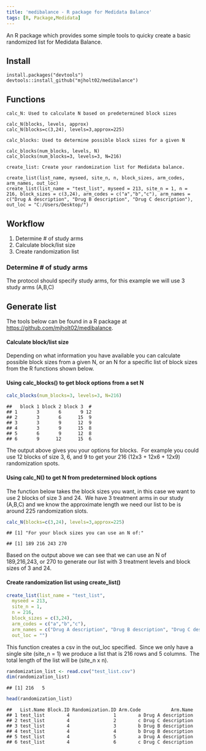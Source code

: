 ```yaml
---
title: 'medibalance - R package for Medidata Balance'
tags: [R, Package,Medidata]
---
```

An R package which provides some simple tools to quicky create a basic randomized list for Medidata Balance.


## Install

    install.packages("devtools")
    devtools::install_github("mjholt02/medibalance")

## Functions

    calc_N: Used to calculate N based on predetermined block sizes

    calc_N(blocks, levels, approx)
    calc_N(blocks=c(3,24), levels=3,approx=225)

    calc_blocks: Used to determine possible block sizes for a given N

    calc_blocks(num_blocks, levels, N)
    calc_blocks(num_blocks=3, levels=3, N=216)

    create_list: Create your randomization list for Medidata balance.

    create_list(list_name, myseed, site_n, n, block_sizes, arm_codes, arm_names, out_loc)
    create_list(list_name = "test_list", myseed = 213, site_n = 1, n = 216, block_sizes = c(3,24), arm_codes = c("a","b","c"), arm_names = c("Drug A description", "Drug B description", "Drug C description"), out_loc = "C:/Users/Desktop/")


## Workflow
1.  Determine \# of study arms
2.  Calculate block/list size
3.  Create randomization list

### Determine \# of study arms

The protocol should specify study arms, for this example we will use 3 study arms (A,B,C)

Generate list
-------------

The tools below can be found in a R package at <https://github.com/mjholt02/medibalance>.

#### Calculate block/list size

Depending on what information you have available you can calculate possible block sizes from a given N, or an N for a specific list of block sizes from the R functions shown below.

#### Using calc\_blocks() to get block options from a set N

``` r
calc_blocks(num_blocks=3, levels=3, N=216)
```

    ##   block 1 block 2 block 3  #
    ## 1       3       6       9 12
    ## 2       3       6      15  9
    ## 3       3       9      12  9
    ## 4       3       9      15  8
    ## 5       6       9      12  8
    ## 6       9      12      15  6

The output above gives you your options for blocks.  For example you could use 12 blocks of size 3, 6, and 9 to get your 216 (12x3 + 12x6 + 12x9) randomization spots.

#### Using calc\_N() to get N from predetermined block options

The function below takes the block sizes you want, in this case we want to use 2 blocks of size 3 and 24.  We have 3 treatment arms in our study (A,B,C) and we know the approximate length we need our list to be is around 225 randomization slots.

``` r
calc_N(blocks=c(3,24), levels=3,approx=225)
```

    ## [1] "For your block sizes you can use an N of:"

    ## [1] 189 216 243 270

Based on the output above we can see that we can use an N of 189,216,243, or 270 to generate our list with 3 treatment levels and block sizes of 3 and 24.

#### Create randomization list using create\_list()

``` r
create_list(list_name = "test_list",
  myseed = 213, 
  site_n = 1,
  n = 216,
  block_sizes = c(3,24),
  arm_codes = c("a","b","c"),
  arm_names = c("Drug A description", "Drug B description", "Drug C description"),
  out_loc = "")
```

This function creates a csv in the out\_loc specified.  Since we only have a single site (site\_n = 1) we produce a list that is 216 rows and 5 columns.  The total length of the list will be (site\_n x n).

``` r
randomization_list <- read.csv("test_list.csv")
dim(randomization_list)
```

    ## [1] 216   5

``` r
head(randomization_list)
```

    ##   List.Name Block.ID Randomization.ID Arm.Code           Arm.Name
    ## 1 test_list        4                1        a Drug A description
    ## 2 test_list        4                2        c Drug C description
    ## 3 test_list        4                3        b Drug B description
    ## 4 test_list        4                4        b Drug B description
    ## 5 test_list        4                5        a Drug A description
    ## 6 test_list        4                6        c Drug C description
	
	
	

